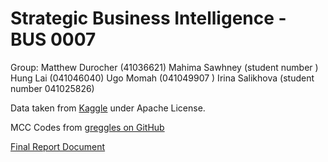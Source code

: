 # Strategic Business Intelligence - BUS 0007

Group:
Matthew Durocher (41036621)
Mahima Sawhney (student number )
Hung Lai (041046040)
Ugo Momah (041049907 )
Irina Salikhova (student number 041025826)


Data taken from [Kaggle](https://www.kaggle.com/datasets/teamincribo/credit-card-fraud) under Apache License.

MCC Codes from [greggles on GitHub](https://github.com/greggles/mcc-codes/blob/main/mcc_codes.csv)

[Final Report Document](https://algonquinlivecom-my.sharepoint.com/:w:/g/personal/duro0064_algonquinlive_com/EWKTv63_4KhMpisNU32W4HoBuCvhXsU0rIoeqsnCuikcZA?e=UodCLY)
